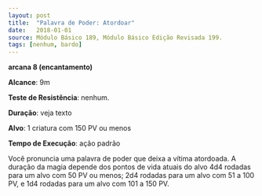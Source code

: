 ```yaml
---
layout: post
title:  "Palavra de Poder: Atordoar"
date:   2018-01-01
source: Módulo Básico 189, Módulo Básico Edição Revisada 199.
tags: [nenhum, bardo]
---
```


**arcana 8 (encantamento)**

**Alcance**: 9m

**Teste de Resistência**: nenhum.

**Duração**: veja texto

**Alvo**: 1 criatura com 150 PV ou menos

**Tempo de Execução**: ação padrão

Você pronuncia uma palavra de poder que deixa a vítima atordoada. A duração da magia depende dos pontos de vida atuais do alvo 4d4 rodadas para um alvo com 50 PV ou menos; 2d4 rodadas para um alvo com 51 a 100 PV, e 1d4 rodadas para um alvo com 101 a 150 PV.
